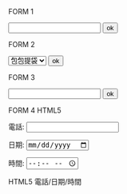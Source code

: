 FORM 1
<form action="https://www.pinkoi.com/browse" method="get">
<input type="text" name="category">
<input type="submit" value="ok">
</form>

FORM 2
<form action="https://www.pinkoi.com/browse" method="get">
<select name="category">
<option value="2">配件飾品</option>
<option value="5">居家生活</option>
<option value="1" selected>包包提袋</option>
<option value="0">衣著良品</option>
<option value="3">文具卡片</option>
</select>
<input type="submit" value="ok">
</form>

FORM 3
<form action="https://www.pinkoi.com/search" method="get">
<input type="text" name="q">
<input type="submit" value="ok">
</form>

FORM 4 HTML5
<p>電話: <input type="tel" name="tel"></p>
<p>日期: <input type="date" name="date"></p>
<p>時間: <input type="time" name="time"></p>

HTML5 電話/日期/時間

